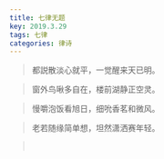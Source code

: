 ```yaml
---
title: 七律无题
key: 2019.3.29
tags: 七律
categories: 律诗
---
```


<blockquote class="blockquote-center">都説散淡心就平，一觉醒来天已明。
</blockquote>
<blockquote class="blockquote-center">窗外鸟啾多自在，楼前湖静正空灵。
</blockquote>
<blockquote class="blockquote-center">慢嚼泡饭看旭日，细吮香茗和微风。
</blockquote>
<blockquote class="blockquote-center">老若随缘简单想，坦然潇洒赛年轻。
</blockquote>
<blockquote class="blockquote-center"></br>
</blockquote>
